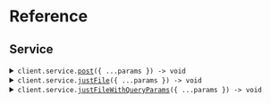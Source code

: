 # Reference
## Service
<details><summary><code>client.service.<a href="/src/api/resources/service/client/Client.ts">post</a>({ ...params }) -> void</code></summary>
<dl>
<dd>

#### 🔌 Usage

<dl>
<dd>

<dl>
<dd>

```typescript
await client.service.post({
    file: fs.createReadStream("/path/to/your/file"),
    fileList: [fs.createReadStream("/path/to/your/file")]
});

```
</dd>
</dl>
</dd>
</dl>

#### ⚙️ Parameters

<dl>
<dd>

<dl>
<dd>

**request:** `SeedFileUpload.MyRequest` 
    
</dd>
</dl>

<dl>
<dd>

**requestOptions:** `Service.RequestOptions` 
    
</dd>
</dl>
</dd>
</dl>


</dd>
</dl>
</details>

<details><summary><code>client.service.<a href="/src/api/resources/service/client/Client.ts">justFile</a>({ ...params }) -> void</code></summary>
<dl>
<dd>

#### 🔌 Usage

<dl>
<dd>

<dl>
<dd>

```typescript
await client.service.justFile({
    file: fs.createReadStream("/path/to/your/file")
});

```
</dd>
</dl>
</dd>
</dl>

#### ⚙️ Parameters

<dl>
<dd>

<dl>
<dd>

**request:** `SeedFileUpload.JustFileRequet` 
    
</dd>
</dl>

<dl>
<dd>

**requestOptions:** `Service.RequestOptions` 
    
</dd>
</dl>
</dd>
</dl>


</dd>
</dl>
</details>

<details><summary><code>client.service.<a href="/src/api/resources/service/client/Client.ts">justFileWithQueryParams</a>({ ...params }) -> void</code></summary>
<dl>
<dd>

#### 🔌 Usage

<dl>
<dd>

<dl>
<dd>

```typescript
await client.service.justFileWithQueryParams({
    file: fs.createReadStream("/path/to/your/file"),
    maybeString: "string",
    integer: 1,
    maybeInteger: 1,
    listOfStrings: "string",
    optionalListOfStrings: "string"
});

```
</dd>
</dl>
</dd>
</dl>

#### ⚙️ Parameters

<dl>
<dd>

<dl>
<dd>

**request:** `SeedFileUpload.JustFileWithQueryParamsRequet` 
    
</dd>
</dl>

<dl>
<dd>

**requestOptions:** `Service.RequestOptions` 
    
</dd>
</dl>
</dd>
</dl>


</dd>
</dl>
</details>
